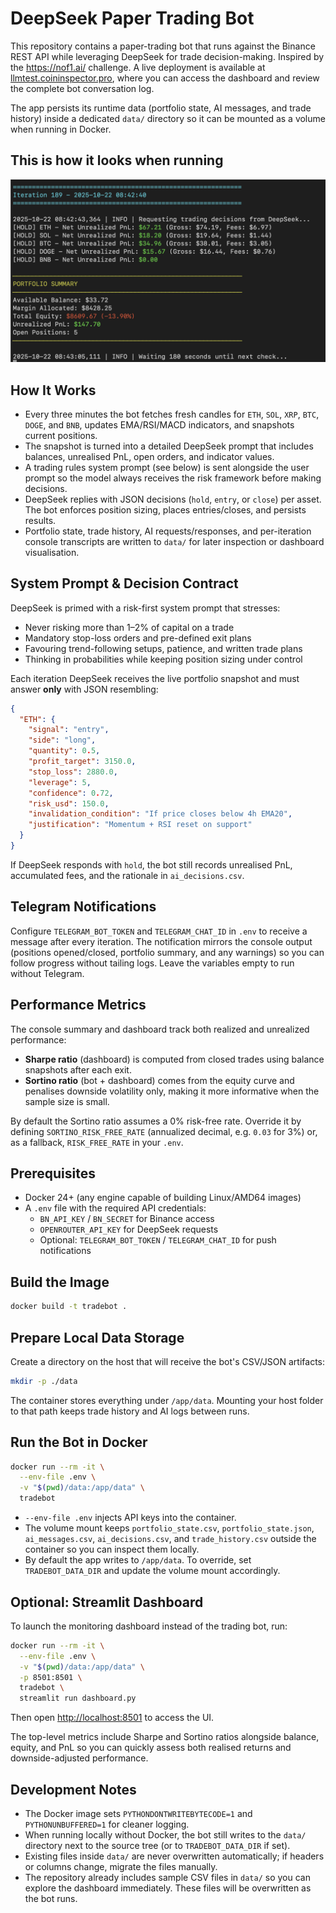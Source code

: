# DeepSeek Paper Trading Bot

This repository contains a paper-trading bot that runs against the Binance REST API while leveraging DeepSeek for trade decision-making. Inspired by the https://nof1.ai/ challenge. A live deployment is available at [llmtest.coininspector.pro](https://llmtest.coininspector.pro/), where you can access the dashboard and review the complete bot conversation log.

The app persists its runtime data (portfolio state, AI messages, and trade history) inside a dedicated `data/` directory so it can be mounted as a volume when running in Docker.

## This is how it looks when running
![DeepSeek Trading Bot Dashboard](examples/screenshot.png)

## How It Works
- Every three minutes the bot fetches fresh candles for `ETH`, `SOL`, `XRP`, `BTC`, `DOGE`, and `BNB`, updates EMA/RSI/MACD indicators, and snapshots current positions.
- The snapshot is turned into a detailed DeepSeek prompt that includes balances, unrealised PnL, open orders, and indicator values.
- A trading rules system prompt (see below) is sent alongside the user prompt so the model always receives the risk framework before making decisions.
- DeepSeek replies with JSON decisions (`hold`, `entry`, or `close`) per asset. The bot enforces position sizing, places entries/closes, and persists results.
- Portfolio state, trade history, AI requests/responses, and per-iteration console transcripts are written to `data/` for later inspection or dashboard visualisation.

## System Prompt & Decision Contract
DeepSeek is primed with a risk-first system prompt that stresses:
- Never risking more than 1–2% of capital on a trade
- Mandatory stop-loss orders and pre-defined exit plans
- Favouring trend-following setups, patience, and written trade plans
- Thinking in probabilities while keeping position sizing under control

Each iteration DeepSeek receives the live portfolio snapshot and must answer **only** with JSON resembling:

```json
{
  "ETH": {
    "signal": "entry",
    "side": "long",
    "quantity": 0.5,
    "profit_target": 3150.0,
    "stop_loss": 2880.0,
    "leverage": 5,
    "confidence": 0.72,
    "risk_usd": 150.0,
    "invalidation_condition": "If price closes below 4h EMA20",
    "justification": "Momentum + RSI reset on support"
  }
}
```

If DeepSeek responds with `hold`, the bot still records unrealised PnL, accumulated fees, and the rationale in `ai_decisions.csv`.

## Telegram Notifications
Configure `TELEGRAM_BOT_TOKEN` and `TELEGRAM_CHAT_ID` in `.env` to receive a message after every iteration. The notification mirrors the console output (positions opened/closed, portfolio summary, and any warnings) so you can follow progress without tailing logs. Leave the variables empty to run without Telegram.

## Performance Metrics

The console summary and dashboard track both realized and unrealized performance:

- **Sharpe ratio** (dashboard) is computed from closed trades using balance snapshots after each exit.
- **Sortino ratio** (bot + dashboard) comes from the equity curve and penalises downside volatility only, making it more informative when the sample size is small.

By default the Sortino ratio assumes a 0% risk-free rate. Override it by defining `SORTINO_RISK_FREE_RATE` (annualized decimal, e.g. `0.03` for 3%) or, as a fallback, `RISK_FREE_RATE` in your `.env`.

## Prerequisites

- Docker 24+ (any engine capable of building Linux/AMD64 images)
- A `.env` file with the required API credentials:
  - `BN_API_KEY` / `BN_SECRET` for Binance access
  - `OPENROUTER_API_KEY` for DeepSeek requests
  - Optional: `TELEGRAM_BOT_TOKEN` / `TELEGRAM_CHAT_ID` for push notifications

## Build the Image

```bash
docker build -t tradebot .
```

## Prepare Local Data Storage

Create a directory on the host that will receive the bot's CSV/JSON artifacts:

```bash
mkdir -p ./data
```

The container stores everything under `/app/data`. Mounting your host folder to that path keeps trade history and AI logs between runs.

## Run the Bot in Docker

```bash
docker run --rm -it \
  --env-file .env \
  -v "$(pwd)/data:/app/data" \
  tradebot
```

- `--env-file .env` injects API keys into the container.
- The volume mount keeps `portfolio_state.csv`, `portfolio_state.json`, `ai_messages.csv`, `ai_decisions.csv`, and `trade_history.csv` outside the container so you can inspect them locally.
- By default the app writes to `/app/data`. To override, set `TRADEBOT_DATA_DIR` and update the volume mount accordingly.

## Optional: Streamlit Dashboard

To launch the monitoring dashboard instead of the trading bot, run:

```bash
docker run --rm -it \
  --env-file .env \
  -v "$(pwd)/data:/app/data" \
  -p 8501:8501 \
  tradebot \
  streamlit run dashboard.py
```

Then open <http://localhost:8501> to access the UI.

The top-level metrics include Sharpe and Sortino ratios alongside balance, equity, and PnL so you can quickly assess both realised returns and downside-adjusted performance.

## Development Notes

- The Docker image sets `PYTHONDONTWRITEBYTECODE=1` and `PYTHONUNBUFFERED=1` for cleaner logging.
- When running locally without Docker, the bot still writes to the `data/` directory next to the source tree (or to `TRADEBOT_DATA_DIR` if set).
- Existing files inside `data/` are never overwritten automatically; if headers or columns change, migrate the files manually.
- The repository already includes sample CSV files in `data/` so you can explore the dashboard immediately. These files will be overwritten as the bot runs.
